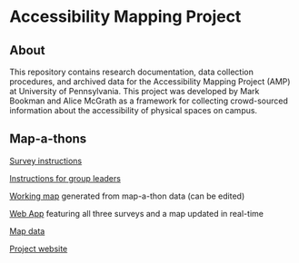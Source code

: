 # Accessibility Mapping Project

## About
This repository contains research documentation, data collection procedures, and archived data for the Accessibility Mapping Project (AMP) at University of Pennsylvania. This project was developed by Mark Bookman and Alice McGrath as a framework for collecting crowd-sourced information about the accessibility of physical spaces on campus.

## Map-a-thons

[Survey instructions](http://AccessibilityMapping.github.io/AMP/SurveyInstructions)

[Instructions for group leaders](http://AccessibilityMapping.github.io/AMP/GroupLeaders)

[Working map](https://www.arcgis.com/home/webmap/viewer.html?webmap=b42a011873df4ebd9d61e8accaee5ecb&extent=-75.2029,39.9461,-75.1827,39.9569) generated from map-a-thon data (can be edited)

[Web App](https://upenn.maps.arcgis.com/apps/CrowdsourceReporter/index.html?appid=d23c349a2c7346c0b6f39879ede52ec8) featuring all three surveys and a map updated in real-time

[Map data](http://AccessibilityMapping.github.io/AMP/BuildingInterData)

[Project website](http://web.sas.upenn.edu/access-map/)

<!--
### Surveys

[Entrance survey](https://survey123.arcgis.com/share/7cd2d3bd864941a8ae3f3c0182c1da1b)

[Building interiors survey](https://survey123.arcgis.com/share/2ba4b327c9e3465ba39593ff6e83a037)

[Obstructions survey](https://survey123.arcgis.com/share/210caf35291043579e817d3b954aa2e6)

-->
